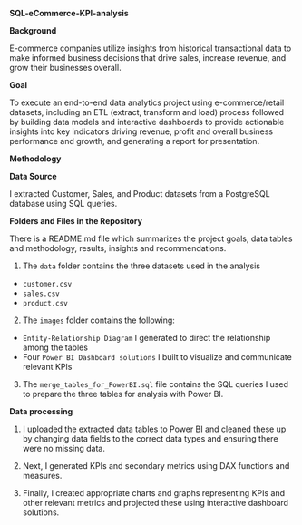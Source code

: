 **SQL-eCommerce-KPI-analysis**

**Background**

E-commerce companies utilize insights from historical transactional data to make informed business decisions that drive sales, increase revenue, and grow their businesses overall.

**Goal**

To execute an end-to-end data analytics project using e-commerce/retail datasets, including an ETL (extract, transform and load) process followed by building data models and interactive dashboards to provide actionable insights into key indicators driving revenue, profit and overall business performance and growth, and generating a report for presentation.

**Methodology**

**Data Source**

I extracted Customer, Sales, and Product datasets from a PostgreSQL database using SQL queries. 

**Folders and Files in the Repository**

There is a README.md file which summarizes the project goals, data tables and methodology, results, insights and recommendations.

1. The `data` folder contains the three datasets used in the analysis
+ `customer.csv`
+ `sales.csv`
+ `product.csv`

2. The `images` folder contains the following:
+ `Entity-Relationship Diagram` I generated to direct the relationship among the tables
+  Four `Power BI Dashboard solutions` I built to visualize and communicate relevant KPIs

3. The `merge_tables_for_PowerBI.sql` file contains the SQL queries I used to prepare the three tables for analysis with Power BI.

**Data processing**

1. I uploaded the extracted data tables to Power BI and cleaned these up by changing data fields to the correct data types and ensuring there were no missing data.

2. Next, I generated KPIs and secondary metrics using DAX functions and measures.

3. Finally, I created appropriate charts and graphs representing KPIs and other relevant metrics and projected these using interactive dashboard solutions.
